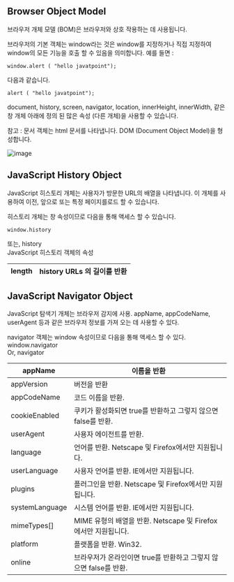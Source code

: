 


## Browser Object Model

브라우저 개체 모델 (BOM)은 브라우저와 상호 작용하는 데 사용됩니다.

브라우저의 기본 객체는 window라는 것은 window를 지정하거나 직접 지정하여 window의 모든 기능을 호출 할 수 있음을 의미합니다. 예를 들면 :

	window.alert ( "hello javatpoint");
다음과 같습니다.

	alert ( "hello javatpoint");
document, history, screen, navigator, location, innerHeight, innerWidth, 같은 창 개체 아래에 정의 된 많은 속성 (다른 개체)을 사용할 수 있습니다.

참고 : 문서 객체는 html 문서를 나타냅니다. DOM (Document Object Model)을 형성합니다.

![image](https://user-images.githubusercontent.com/52963259/122161397-9b4acf00-ceac-11eb-891b-a9b365d2d511.png)

## JavaScript History Object

JavaScript 히스토리 개체는 사용자가 방문한 URL의 배열을 나타냅니다. 이 개체를 사용하여 이전, 앞으로 또는 특정 페이지를로드 할 수 있습니다.

히스토리 개체는 창 속성이므로 다음을 통해 액세스 할 수 있습니다.

	window.history
또는,
	history  
JavaScript 히스토리 객체의 속성

| length | history URLs 의 길이를 반환|
|--------|----------------------------------------|

## JavaScript Navigator Object

JavaScript 탐색기 개체는 브라우저 감지에 사용. appName, appCodeName, userAgent 등과 같은 브라우저 정보를 가져 오는 데 사용할 수 있다.

navigator 객체는 window 속성이므로 다음을 통해 액세스 할 수 있다.
	window.navigator  
Or,
	navigator  


| appName        | 이름을 반환                                                         |
|----------------|---------------------------------------------------------------------|
| appVersion     | 버전을 반환                                                         |
| appCodeName    | 코드   이름을 반환.                                                 |
| cookieEnabled  | 쿠키가   활성화되면 true를 반환하고 그렇지 않으면 false를 반환.     |
| userAgent      | 사용자   에이전트를 반환.                                           |
| language       | 언어를   반환. Netscape 및 Firefox에서만 지원됩니다.                |
| userLanguage   | 사용자   언어를 반환. IE에서만 지원됩니다.                          |
| plugins        | 플러그인을   반환. Netscape 및 Firefox에서만 지원됩니다.            |
| systemLanguage | 시스템   언어를 반환. IE에서만 지원됩니다.                          |
| mimeTypes[]    | MIME   유형의 배열을 반환. Netscape 및 Firefox에서만 지원됩니다.    |
| platform       | 플랫폼을   반환. Win32.                                             |
| online         | 브라우저가   온라인이면 true를 반환하고 그렇지 않으면 false를 반환. |




